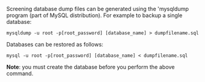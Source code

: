 Screening database dump files can be generated using the 'mysqldump program (part of MySQL distribution). For example to backup a single database:

```
mysqldump -u root -p[root_password] [database_name] > dumpfilename.sql
```

Databases can be restored as follows:

```
mysql -u root -p[root_password] [database_name] < dumpfilename.sql
```

**Note**: you must create the database before you perform the above command.